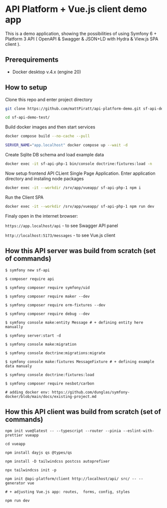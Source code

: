 # API Platform + Vue.js client demo app

This is a demo application, showing the possibilities of using Symfony 6 + Platform 3 API ( OpenAPI & Swagger & JSON+LD with Hydra & View.js SPA client ).

## Prerequirements

- Docker desktop v.4.x (engine 20)

## How to setup

Clone this repo and enter project directory

```sh
git clone https://github.com/mattPiratt/api-platform-demo.git sf-api-demo-test/

cd sf-api-demo-test/
```

Build docker images and then start services

```sh
docker compose build --no-cache --pull

SERVER_NAME="app.localhost" docker compose up --wait -d
```

Create Sqlite DB schema and load example data

```sh
docker exec -it sf-api-php-1 bin/console doctrine:fixtures:load -n
```

Now setup frontend API CLient Single Page Application. Enter application directory and instaling node packages

```sh
docker exec -it --workdir /srv/app/vueapp/ sf-api-php-1 npm i
```

Run the Client SPA

```sh
docker exec -it --workdir /srv/app/vueapp/ sf-api-php-1 npm run dev
```

Finaly open in the internet browser:

`https://app.localhost/api` - to see Swagger API panel

`http://localhost:5173/messages` - to see Vue.js client

## How this API server was build from scratch (set of commands)

```
$ symfony new sf-api

$ composer require api

$ symfony composer require symfony/uid

$ symfony composer require maker --dev

$ symfony composer require orm-fixtures --dev

$ symfony composer require debug --dev

$ symfony console make:entity Message # + defining entity here manually

$ symfony server:start -d

$ symfony console make:migration

$ symfony console doctrine:migrations:migrate

$ symfony console make:fixtures MessageFixture # + defining example data manualy

$ symfony console doctrine:fixtures:load

$ symfony composer require nesbot/carbon

# adding docker env: https://github.com/dunglas/symfony-docker/blob/main/docs/existing-project.md
```

## How this API client was build from scratch (set of commands)

```
npm init vue@latest -- --typescript --router --pinia --eslint-with-prettier vueapp

cd vueapp

npm install dayjs qs @types/qs

npm install -D tailwindcss postcss autoprefixer

npx tailwindcss init -p

npm init @api-platform/client http://localhost/api/ src/ -- --generator vue

# + adjusting Vue.js app: routes,  forms, config, styles

npm run dev
```
